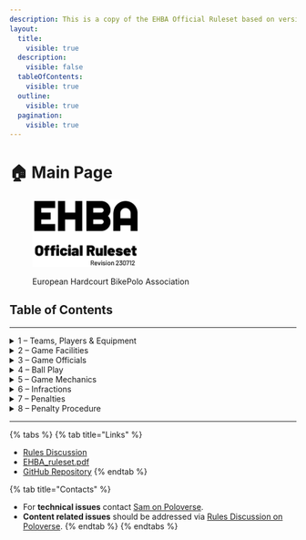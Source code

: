 ```yaml
---
description: This is a copy of the EHBA Official Ruleset based on version 230712.
layout:
  title:
    visible: true
  description:
    visible: false
  tableOfContents:
    visible: true
  outline:
    visible: true
  pagination:
    visible: true
---
```


# 🏠 Main Page

<figure><img src=".gitbook/assets/ehba logo.jpg" alt="" width="188"><figcaption><p>European Hardcourt BikePolo Association</p></figcaption></figure>

## Table of Contents

***

<details>

<summary>1 – Teams, Players &#x26; Equipment</summary>

1. [Team Size](section-1-teams-players-and-equipment.md#id-1.1.-team-size)
2. [Team Captains](section-1-teams-players-and-equipment.md#id-1.2.-team-captains)
3. [Equipment](section-1-teams-players-and-equipment.md#id-1.3.-equipment)

</details>

<details>

<summary>2 – Game Facilities</summary>

1. [Court](section-2-game-facilities.md#id-2.1.-court)
2. [Goals](section-2-game-facilities.md#id-2.2.-goals)
3. [Balls](section-2-game-facilities.md#id-2.3.-balls)

</details>

<details>

<summary>3 – Game Officials</summary>

1. [Officials](section-3-game-officials.md#id-3.1.-officials)
2. [Equipment](section-3-game-officials.md#id-3.2.-equipment)
3. [Positioning](section-3-game-officials.md#id-3.3.-positioning)
4. [Duties](section-3-game-officials.md#id-3.4.-duties)
5. [Hand Signals](section-3-game-officials.md#id-3.5.-hand-signals)

</details>

<details>

<summary>4 – Ball Play</summary>

1. [Possession](section-4-ball-play.md#id-4.1.-possession)
2. [Shooting](section-4-ball-play.md#id-4.2.-shooting)
3. [Shuffling](section-4-ball-play.md#id-4.3.-shuffling)
4. [Ball-Jointing](section-4-ball-play.md#id-4.4.-ball-jointing)
5. [Scooping](section-4-ball-play.md#id-4.5.-scooping)
6. [Carrying](section-4-ball-play.md#id-4.6.-carrying)
7. [Grabbing](section-4-ball-play.md#id-4.7.-grabbing)
8. [Slapping](section-4-ball-play.md#id-4.8.-slapping)

</details>

<details>

<summary>5 – Game Mechanics</summary>

1. [Start of the Game](section-5-game-mechanics.md#id-5.1.-start-of-the-game)
2. [The Joust](section-5-game-mechanics.md#id-5.2.-the-joust)
3. [Stoppage of Play](section-5-game-mechanics.md#id-5.3.-stoppage-of-play)
4. [Restart of Play](section-5-game-mechanics.md#id-5.4.-restart-of-play)
5. [End of Game](section-5-game-mechanics.md#id-5.5.-end-of-the-game)
6. [Scoring](section-5-game-mechanics.md#id-5.6.-scoring)
7. [Ball Out of Play](section-5-game-mechanics.md#id-5.7.-ball-out-of-play)
8. [Injury](section-5-game-mechanics.md#id-5.8.-injury)
9. [Player Replacement](section-5-game-mechanics.md#id-5.9.-player-replacement)
10. [Timeouts](section-5-game-mechanics.md#id-5.10.-timeouts)
11. [Shifted Goal Position](section-5-game-mechanics.md#id-5.11.-shifted-goal-position)
12. [Unsafe Equipment](section-5-game-mechanics.md#id-5.12.-unsafe-equipment)
13. [Bench Mechanics](section-5-game-mechanics.md#id-5.13.-bench-mechanics)

</details>

<details>

<summary>6 – Infractions</summary>

**6.1 – Technical Infractions**

1. [Delay of Game](section-6-infractions.md#id-6.1.1.-delay-of-game)
2. [Unsporting Behavior](section-6-infractions.md#id-6.1.2.-unsporting-behavior)
3. [Interference](section-6-infractions.md#id-6.1.3.-interference)
   1. [Bike Interference](section-6-infractions.md#id-6.1.3.1.-bike-interference)
   2. [Body Interference](section-6-infractions.md#id-6.1.3.2.-body-interference)
   3. [Mallet Interference](section-6-infractions.md#id-6.1.3.3.-mallet-interference)



**6.2 – Bike Handling Infractions**

1. [Dabbing](section-6-infractions.md#id-6.2.1.-dabbing)
2. [Toppling](section-6-infractions.md#id-6.2.2.-toppling)
3. [Bike Contact](section-6-infractions.md#id-6.2.3.-bike-contact)



**6.3 – Bodily Contact Infractions**

1. [Extension](section-6-infractions.md#id-6.3.1.-extension)
2. [Charging](section-6-infractions.md#id-6.3.2.-charging)
3. [Holding](section-6-infractions.md#id-6.3.3.-holding)
4. [Kicking](section-6-infractions.md#id-6.3.4.-kicking)
5. [Head Contact](section-6-infractions.md#id-6.3.5.-head-contact)
6. [Handlebar Contact](section-6-infractions.md#id-6.3.6.-handlebar-contact)
7. [Steering Arm Contact](section-6-infractions.md#id-6.3.7.-steering-arm-contact)
8. [Flagrance](section-6-infractions.md#id-6.3.8.-flagrance)



**6.4 – Mallet and Ball Handling Infractions**

1. [Illegal Ball Handling](section-6-infractions.md#id-6.4.1.-illegal-ball-handling)
2. [Slashing](section-6-infractions.md#id-6.4.2.-slashing)
3. [Striking](section-6-infractions.md#id-6.4.3.-striking)
4. [High Sticking](section-6-infractions.md#id-6.4.4.-high-sticking)
5. [Jamming](section-6-infractions.md#id-6.4.5.-jamming)
6. [Hooking](section-6-infractions.md#id-6.4.6.-hooking)
7. [Throwing](section-6-infractions.md#id-6.4.7.-throwing)
8. [Mallet Dropping](section-6-infractions.md#id-6.4.8.-mallet-dropping)

</details>

<details>

<summary>7 – Penalties</summary>

1. [Ball Turnover](section-7-penalties.md#id-7.1.-ball-turnover)
2. [Minor Penalty](section-7-penalties.md#id-7.2.-minor-penalty)
3. [Major Penalty](section-7-penalties.md#id-7.3.-major-penalty)
4. [Player Misconduct](section-7-penalties.md#id-7.4.-player-misconduct)
5. [Awarded Score](section-7-penalties.md#id-7.5.-awarded-score)

</details>

<details>

<summary>8 – Penalty Procedure</summary>

1. [General Procedure](section-8-penalty-procedure.md#id-8.1.-general-procedure)
2. [Penalties While in Possession](section-8-penalty-procedure.md#id-8.2.-penalties-while-in-possession)
3. [Delayed Penalties](section-8-penalty-procedure.md#id-8.3.-delayed-penalties)
4. [Coincidental Penalty](section-8-penalty-procedure.md#id-8.4.-coincidental-penalty)
5. [Player Advantage](section-8-penalty-procedure.md#id-8.5.-player-advantage)
6. [Personal Fouls](section-8-penalty-procedure.md#id-8.6.-personal-fouls)

</details>

***



{% tabs %}
{% tab title="Links" %}
* [Rules Discussion](https://poloverse.net/c/chat/rules/10/none)
* [EHBA\_ruleset.pdf](https://public.3.basecamp.com/p/ANrFuoiim1oPEwJcv1yDhwaN)
* [GitHub Repository](https://github.com/apgsga-stc/ehba\_ruleset/tree/main)
{% endtab %}

{% tab title="Contacts" %}
* For **technical issues** contact [Sam on Poloverse](https://poloverse.net/u/sam/summary).
* **Content related issues** should be addressed via [Rules Discussion on Poloverse](https://poloverse.net/c/chat/rules/10/none).
{% endtab %}
{% endtabs %}

